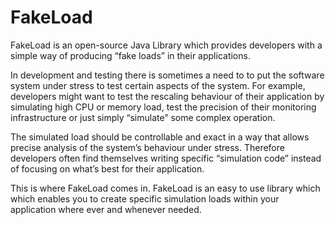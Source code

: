 # FakeLoad
FakeLoad is an open-source Java Library which provides developers with a simple way of producing “fake loads” in their applications.

In development and testing there is sometimes a need to to put the software system under stress to test certain aspects of the system. For example, developers might want to test the rescaling behaviour of their application by simulating high CPU or memory load, test the precision of their monitoring infrastructure or just simply “simulate” some complex operation.
 
The simulated load should be controllable and exact in a way that allows precise analysis of the system’s behaviour under stress. Therefore developers often find themselves writing specific “simulation code” instead of focusing on what’s best for their application.
 
This is where FakeLoad comes in. FakeLoad is an easy to use library which which enables you to create specific simulation loads within your application where ever and whenever needed.
